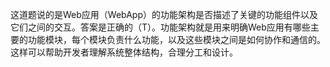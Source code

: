这道题说的是Web应用（WebApp）的功能架构是否描述了关键的功能组件以及它们之间的交互。答案是正确的（T）。功能架构就是用来明确Web应用有哪些主要的功能模块，每个模块负责什么功能，以及这些模块之间是如何协作和通信的。这样可以帮助开发者理解系统整体结构，合理分工和设计。